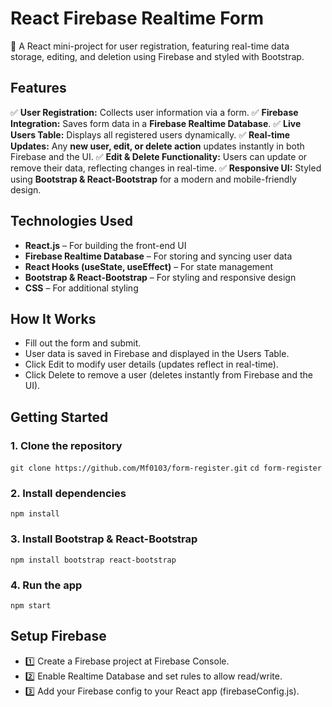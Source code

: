 # React Firebase Realtime Form
🚀 A React mini-project for user registration, featuring real-time data storage, editing, and deletion using Firebase and styled with Bootstrap.

## Features
✅ **User Registration:** Collects user information via a form.
✅ **Firebase Integration:** Saves form data in a **Firebase Realtime Database**.
✅ **Live Users Table:** Displays all registered users dynamically.
✅ **Real-time Updates:** Any **new user, edit, or delete action** updates instantly in both Firebase and the UI.
✅ **Edit & Delete Functionality:** Users can update or remove their data, reflecting changes in real-time.
✅ **Responsive UI:** Styled using **Bootstrap & React-Bootstrap** for a modern and mobile-friendly design.


## Technologies Used
-  **React.js** – For building the front-end UI
-  **Firebase Realtime Database** – For storing and syncing user data
-  **React Hooks (useState, useEffect)** – For state management
-  **Bootstrap & React-Bootstrap** – For styling and responsive design
-  **CSS** – For additional styling

## How It Works
-  Fill out the form and submit.
-  User data is saved in Firebase and displayed in the Users Table.
-  Click Edit to modify user details (updates reflect in real-time).
-  Click Delete to remove a user (deletes instantly from Firebase and the UI).


## Getting Started
### 1. Clone the repository
`git clone https://github.com/Mf0103/form-register.git`
`cd form-register`

### 2. Install dependencies
`npm install`

### 3. Install Bootstrap & React-Bootstrap
`npm install bootstrap react-bootstrap`

### 4. Run the app
`npm start`

## Setup Firebase
- 1️⃣ Create a Firebase project at Firebase Console.
- 2️⃣ Enable Realtime Database and set rules to allow read/write.
- 3️⃣ Add your Firebase config to your React app (firebaseConfig.js).

